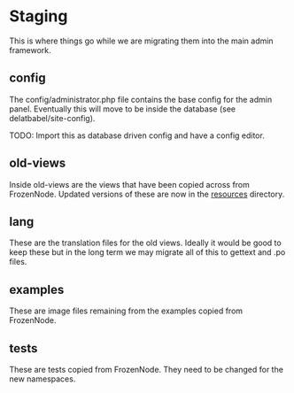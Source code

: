 # Staging

This is where things go while we are migrating them into the main admin framework.

## config

The config/administrator.php file contains the base config for the admin panel.  Eventually
this will move to be inside the database (see delatbabel/site-config).

TODO: Import this as database driven config and have a config editor.

## old-views

Inside old-views are the views that have been copied across from FrozenNode.  Updated versions
of these are now in the [resources](/resources/README.md) directory.

## lang

These are the translation files for the old views.  Ideally it would be good to keep these but
in the long term we may migrate all of this to gettext and .po files.

## examples

These are image files remaining from the examples copied from FrozenNode.

## tests

These are tests copied from FrozenNode.  They need to be changed for the new namespaces.
